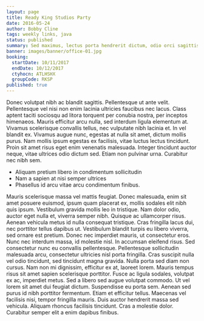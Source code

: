 ```yaml
---
layout: page
title: Ready King Studios Party
date: 2016-05-24
author: Bobby Cline
tags: weekly links, java
status: published
summary: Sed maximus, lectus porta hendrerit dictum, odio orci sagittis metus.
banner: images/banner/office-01.jpg
booking:
  startDate: 10/11/2017
  endDate: 10/12/2017
  ctyhocn: ATLHSHX
  groupCode: RKSP
published: true
---
```

Donec volutpat nibh ac blandit sagittis. Pellentesque ut ante velit. Pellentesque vel nisi non enim lacinia ultricies faucibus nec lacus. Class aptent taciti sociosqu ad litora torquent per conubia nostra, per inceptos himenaeos. Mauris efficitur arcu nulla, sed interdum ligula elementum at. Vivamus scelerisque convallis tellus, nec vulputate nibh lacinia et. In vel blandit ex. Vivamus augue nunc, egestas at nulla sit amet, dictum mollis purus. Nam mollis ipsum egestas ex facilisis, vitae luctus lectus tincidunt. Proin sit amet risus eget enim venenatis malesuada. Integer tincidunt auctor neque, vitae ultrices odio dictum sed. Etiam non pulvinar urna. Curabitur nec nibh sem.

* Aliquam pretium libero in condimentum sollicitudin
* Nam a sapien at nisi semper ultrices
* Phasellus id arcu vitae arcu condimentum finibus.

Mauris scelerisque massa vel mattis feugiat. Donec malesuada, enim sit amet posuere euismod, ipsum quam placerat ex, mollis sodales elit nibh quis ipsum. Vestibulum gravida mollis leo in tristique. Nam dolor odio, auctor eget nulla et, viverra semper nibh. Quisque ac ullamcorper risus. Aenean vehicula metus id nulla consequat tristique. Cras fringilla lacus dui, nec porttitor tellus dapibus ut. Vestibulum blandit turpis eu libero viverra, sed ornare est pretium. Donec nec imperdiet mauris, ut consectetur eros. Nunc nec interdum massa, id molestie nisl. In accumsan eleifend risus. Sed consectetur nunc eu convallis pellentesque. Pellentesque sollicitudin malesuada arcu, consectetur ultricies nisl porta fringilla. Cras suscipit nulla vel odio tincidunt, sed tincidunt magna gravida.
Nulla porta sed diam non cursus. Nam non mi dignissim, efficitur ex at, laoreet lorem. Mauris tempus risus sit amet sapien scelerisque porttitor. Fusce ac ligula sodales, volutpat ex ac, imperdiet metus. Sed a libero sed augue volutpat commodo. Ut vel lorem sit amet dui feugiat dictum. Suspendisse eu porta sem. Aenean sed purus id nibh porttitor fermentum. Etiam et efficitur tellus. Maecenas vel facilisis nisi, tempor fringilla mauris. Duis auctor hendrerit massa sed vehicula. Aliquam rhoncus facilisis tincidunt. Cras a molestie dolor. Curabitur semper elit a enim dapibus finibus.
